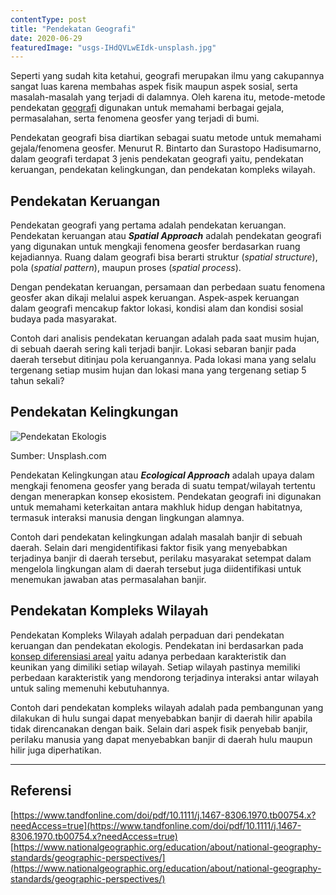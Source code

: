 ```yaml
---
contentType: post
title: "Pendekatan Geografi"
date: 2020-06-29
featuredImage: "usgs-IHdQVLwEIdk-unsplash.jpg"
---
```


Seperti yang sudah kita ketahui, geografi merupakan ilmu yang cakupannya sangat luas karena membahas aspek fisik maupun aspek sosial, serta masalah-masalah yang terjadi di dalamnya. Oleh karena itu, metode-metode pendekatan [geografi](http://supergeografi.com/geografi/pengertian-geografi) digunakan untuk memahami berbagai gejala, permasalahan, serta fenomena geosfer yang terjadi di bumi. 

Pendekatan geografi bisa diartikan sebagai suatu metode untuk memahami gejala/fenomena geosfer. Menurut R. Bintarto dan Surastopo Hadisumarno, dalam geografi terdapat 3 jenis pendekatan geografi yaitu, pendekatan keruangan, pendekatan kelingkungan, dan pendekatan kompleks wilayah.

## Pendekatan Keruangan

Pendekatan geografi yang pertama adalah pendekatan keruangan. Pendekatan keruangan atau **_Spatial Approach_** adalah pendekatan geografi yang digunakan untuk mengkaji fenomena geosfer berdasarkan ruang kejadiannya. Ruang dalam geografi bisa berarti struktur (_spatial structure_), pola (_spatial pattern_), maupun proses (_spatial process_).

Dengan pendekatan keruangan, persamaan dan perbedaan suatu fenomena geosfer akan dikaji melalui aspek keruangan. Aspek-aspek keruangan dalam geografi mencakup faktor lokasi, kondisi alam dan kondisi sosial budaya pada masyarakat.

Contoh dari analisis pendekatan keruangan adalah pada saat musim hujan, di sebuah daerah sering kali terjadi banjir. Lokasi sebaran banjir pada daerah tersebut ditinjau pola keruangannya. Pada lokasi mana yang selalu tergenang setiap musim hujan dan lokasi mana yang tergenang setiap 5 tahun sekali?

## Pendekatan Kelingkungan

![Pendekatan Ekologis](images/uploads/image-6-683x1024.jpeg)

Sumber: Unsplash.com

Pendekatan Kelingkungan atau **_Ecological Approach_** adalah upaya dalam mengkaji fenomena geosfer yang berada di suatu tempat/wilayah tertentu dengan menerapkan konsep ekosistem. Pendekatan geografi ini digunakan untuk memahami keterkaitan antara makhluk hidup dengan habitatnya, termasuk interaksi manusia dengan lingkungan alamnya.

Contoh dari pendekatan kelingkungan adalah masalah banjir di sebuah daerah. Selain dari mengidentifikasi faktor fisik yang menyebabkan terjadinya banjir di daerah tersebut, perilaku masyarakat setempat dalam mengelola lingkungan alam di daerah tersebut juga diidentifikasi untuk menemukan jawaban atas permasalahan banjir.

## Pendekatan Kompleks Wilayah

Pendekatan Kompleks Wilayah adalah perpaduan dari pendekatan keruangan dan pendekatan ekologis. Pendekatan ini berdasarkan pada [konsep diferensiasi areal](http://supergeografi.com/geografi/konsep-geografi/) yaitu adanya perbedaan karakteristik dan keunikan yang dimiliki setiap wilayah. Setiap wilayah pastinya memiliki perbedaan karakteristik yang mendorong terjadinya interaksi antar wilayah untuk saling memenuhi kebutuhannya.

Contoh dari pendekatan kompleks wilayah adalah pada pembangunan yang dilakukan di hulu sungai dapat menyebabkan banjir di daerah hilir apabila tidak direncanakan dengan baik. Selain dari aspek fisik penyebab banjir, perilaku manusia yang dapat menyebabkan banjir di daerah hulu maupun hilir juga diperhatikan.

* * *

## Referensi

[https://www.tandfonline.com/doi/pdf/10.1111/j.1467-8306.1970.tb00754.x?needAccess=true](https://www.tandfonline.com/doi/pdf/10.1111/j.1467-8306.1970.tb00754.x?needAccess=true)  
[https://www.nationalgeographic.org/education/about/national-geography-standards/geographic-perspectives/](https://www.nationalgeographic.org/education/about/national-geography-standards/geographic-perspectives/)
